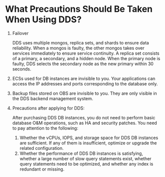 # What Precautions Should Be Taken When Using DDS?<a name="dds_faq_0001"></a>

1.  Failover

    DDS uses multiple mongos, replica sets, and shards to ensure data reliability. When a mongos is faulty, the other mongos takes over services immediately to ensure service continuity. A replica set consists of a primary, a secondary, and a hidden node. When the primary node is faulty, DDS selects the secondary node as the new primary within 30 seconds.

2.  ECSs used for DB instances are invisible to you. Your applications can access the IP addresses and ports corresponding to the database only.
3.  Backup files stored on OBS are invisible to you. They are only visible in the DDS backend management system.
4.  Precautions after applying for DDS:

    After purchasing DDS DB instances, you do not need to perform basic database O&M operations, such as HA and security patches. You need to pay attention to the following:

    1.  Whether the vCPUs, IOPS, and storage space for DDS DB instances are sufficient. If any of them is insufficient, optimize or upgrade the related configuration.
    2.  Whether the performance of DDS DB instances is satisfying, whether a large number of slow query statements exist, whether query statements need to be optimized, and whether any index is redundant or missing.



